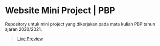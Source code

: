 # Website Mini Project | PBP
Repository untuk mini project yang dikerjakan pada mata kuliah PBP tahun ajaran 2020/2021.

> [Live Preview](https://dailyanimal.000webhostapp.com)
